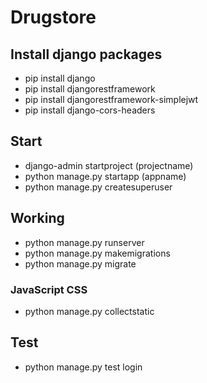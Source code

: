 # Drugstore

## Install django packages

- pip install django
- pip install djangorestframework
- pip install djangorestframework-simplejwt
- pip install django-cors-headers

## Start

- django-admin startproject (projectname)
- python manage.py startapp (appname)
- python manage.py createsuperuser

## Working

- python manage.py runserver
- python manage.py makemigrations
- python manage.py migrate

### JavaScript CSS

- python manage.py collectstatic

## Test

- python manage.py test login
